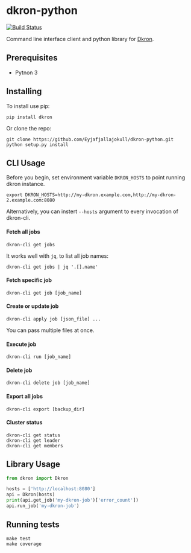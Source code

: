# dkron-python

[![Build Status](https://travis-ci.org/Eyjafjallajokull/dkron-python.svg?branch=master)](https://travis-ci.org/Eyjafjallajokull/dkron-python)

Command line interface client and python library for [Dkron](http://dkron.io/).

## Prerequisites

* Pytnon 3

## Installing

To install use pip:

```console
pip install dkron
```

Or clone the repo:

```console
git clone https://github.com/Eyjafjallajokull/dkron-python.git
python setup.py install
```

## CLI Usage

Before you begin, set environment variable `DKRON_HOSTS` to point running dkron instance.

```console
export DKRON_HOSTS=http://my-dkron.example.com,http://my-dkron-2.example.com:8080
```

Alternatively, you can instert `--hosts` argument to every invocation of dkron-cli.

#### Fetch all jobs

```console
dkron-cli get jobs
```

It works well with `jq`, to list all job names:

```console
dkron-cli get jobs | jq '.[].name'
```

#### Fetch specific job

```console
dkron-cli get job [job_name]
```

#### Create or update job

```console
dkron-cli apply job [json_file] ...
```

You can pass multiple files at once.

#### Execute job

```console
dkron-cli run [job_name]
```

#### Delete job

```console
dkron-cli delete job [job_name]
```

#### Export all jobs

```console
dkron-cli export [backup_dir]
```

#### Cluster status

```console
dkron-cli get status
dkron-cli get leader
dkron-cli get members
```

## Library Usage

```python
from dkron import Dkron

hosts = ['http://localhost:8080']
api = Dkron(hosts)
print(api.get_job('my-dkron-job')['error_count'])
api.run_job('my-dkron-job')
```

## Running tests

```console
make test
make coverage
```

